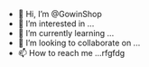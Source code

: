 - 👋 Hi, I’m @GowinShop
- 👀 I’m interested in ...
- 🌱 I’m currently learning ...
- 💞️ I’m looking to collaborate on ...
- 📫 How to reach me ...rfgfdg

<!---
GowinShop/GowinShop is a ✨ special ✨ repository because its `README.md` (this file) appears on your GitHub profile.
You can click the Preview link to take a look at your changes.
--->

